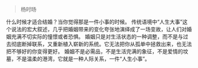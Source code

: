 > 杨时旸

什么时候才适合结婚？当你觉得那是一件小事的时候。
传统语境中“人生大事”这个说法的宏大叙述，几乎把婚姻带来的变化夸张地演绎成了一场变故，让人们对婚姻充满不切实际的憧憬或者恐惧。
婚姻只是对生活状态的一种调整，而不是与过去彻底断掉联系，又重新植入崭新的系统。它无法把你从孤单中拯救出来，也无法把不够好的你变得更好。
婚姻不是必需品，不是生活完满的象征，不是爱情的坟墓，不是温柔的港湾，它就是一种人际关系，一件“人生小事”。